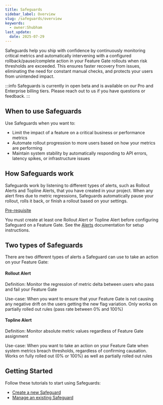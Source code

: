 ```yaml
---
title: Safeguards
sidebar_label: Overview
slug: /safeguards/overview
keywords:
  - owner:Shubham
last_update:
  date: 2025-07-29
---
```


Safeguards help you ship with confidence by continuously monitoring critical metrics and automatically intervening with a configured rollback/pause/complete action in your Feature Gate rollouts when risk thresholds are exceeded. This ensures faster recovery from issues, eliminating the need for constant manual checks, and protects your users from unintended impact.

:::info
Safeguards is currently in open beta and is available on our Pro and Enterprise billing tiers. Please reach out to us if you have questions or feedback.
:::

## When to use Safeguards
Use Safeguards when you want to:
- Limit the impact of a feature on a critical business or performance metrics
- Automate rollout progression to more users based on how your metrics are performing
- Maintain system stability by automatically responding to API errors, latency spikes, or infrastructure issues

## How Safeguards work
Safeguards work by listening to different types of alerts, such as Rollout Alerts and Topline Alerts, that you have created in your project. When any alert fires due to metric regressions, Safeguards automatically pause your rollout, rolls it back, or finish a rollout based on your settings.

<u> Pre-requisite </u>

You must create at least one Rollout Alert or Topline Alert before configuring Safeguard on a Feature Gate. See the [Alerts](/product-analytics/alerts) documentation for setup instructions.

## Two types of Safeguards
There are two different types of alerts a Safeguard can use to take an action on your Feature Gate:

#### Rollout Alert
Definition: Monitor the regression of metric delta between users who pass and fail your Feature Gate

Use-case: When you want to ensure that your Feature Gate is not causing any negative drift on the users getting the new flag variation. Only works on partially rolled out rules (pass rate between 0% and 100%)

#### Topline Alert
Definition: Monitor absolute metric values regardless of Feature Gate assignment

Use-case: When you want to take an action on your Feature Gate when system metrics breach thresholds, regardless of confirming causation. Works on fully rolled out (0% or 100%) as well as partially rolled out rules

## Getting Started
Follow these tutorials to start using Safeguards:

- [Create a new Safeguard](/safeguards/create)
- [Manage an existing Safeguard](/safeguards/manage)
